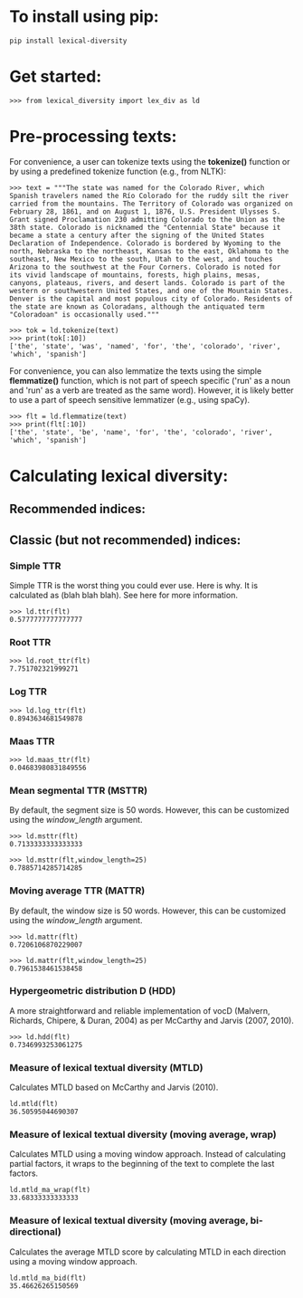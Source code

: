 # To install using pip:

    pip install lexical-diversity

# Get started:

    >>> from lexical_diversity import lex_div as ld

# Pre-processing texts:
For convenience, a user can tokenize texts using the **tokenize()** function or by using a predefined tokenize function (e.g., from NLTK):

    >>> text = """The state was named for the Colorado River, which Spanish travelers named the Río Colorado for the ruddy silt the river carried from the mountains. The Territory of Colorado was organized on February 28, 1861, and on August 1, 1876, U.S. President Ulysses S. Grant signed Proclamation 230 admitting Colorado to the Union as the 38th state. Colorado is nicknamed the "Centennial State" because it became a state a century after the signing of the United States Declaration of Independence. Colorado is bordered by Wyoming to the north, Nebraska to the northeast, Kansas to the east, Oklahoma to the southeast, New Mexico to the south, Utah to the west, and touches Arizona to the southwest at the Four Corners. Colorado is noted for its vivid landscape of mountains, forests, high plains, mesas, canyons, plateaus, rivers, and desert lands. Colorado is part of the western or southwestern United States, and one of the Mountain States. Denver is the capital and most populous city of Colorado. Residents of the state are known as Coloradans, although the antiquated term "Coloradoan" is occasionally used."""

    >>> tok = ld.tokenize(text)
    >>> print(tok[:10])
    ['the', 'state', 'was', 'named', 'for', 'the', 'colorado', 'river', 'which', 'spanish']

For convenience, you can also lemmatize the texts using the simple **flemmatize()** function, which is not part of speech specific ('run' as a noun and 'run' as a verb are treated as the same word). However, it is likely better to use a part of speech sensitive lemmatizer (e.g., using spaCy).

    >>> flt = ld.flemmatize(text)
    >>> print(flt[:10])
    ['the', 'state', 'be', 'name', 'for', 'the', 'colorado', 'river', 'which', 'spanish']  

# Calculating lexical diversity:

## Recommended indices:

## Classic (but not recommended) indices:

### Simple TTR
Simple TTR is the worst thing you could ever use. Here is why. It is calculated as (blah blah blah). See here for more information.

    >>> ld.ttr(flt)
    0.5777777777777777

### Root TTR

    >>> ld.root_ttr(flt)
    7.751702321999271

### Log TTR

    >>> ld.log_ttr(flt)
    0.8943634681549878

### Maas TTR

    >>> ld.maas_ttr(flt)
    0.04683980831849556

### Mean segmental TTR (MSTTR)
By default, the segment size is 50 words. However, this can be customized using the *window_length* argument.

    >>> ld.msttr(flt)
    0.7133333333333333

    >>> ld.msttr(flt,window_length=25)
    0.7885714285714285

### Moving average TTR (MATTR)
By default, the window size is 50 words. However, this can be customized using the *window_length* argument.

    >>> ld.mattr(flt)
    0.7206106870229007

    >>> ld.mattr(flt,window_length=25)
    0.7961538461538458

### Hypergeometric distribution D (HDD)
A more straightforward and reliable implementation of vocD (Malvern, Richards, Chipere, & Duran, 2004) as per McCarthy and Jarvis (2007, 2010).

    >>> ld.hdd(flt)
    0.7346993253061275

### Measure of lexical textual diversity (MTLD)
Calculates MTLD based on McCarthy and Jarvis (2010).

    ld.mtld(flt)
    36.50595044690307

### Measure of lexical textual diversity (moving average, wrap)
Calculates MTLD using a moving window approach. Instead of calculating partial factors, it wraps to the beginning of the text to complete the last factors.

    ld.mtld_ma_wrap(flt)
    33.68333333333333

### Measure of lexical textual diversity (moving average, bi-directional)
Calculates the average MTLD score by calculating MTLD in each direction using a moving window approach.

    ld.mtld_ma_bid(flt)
    35.46626265150569
